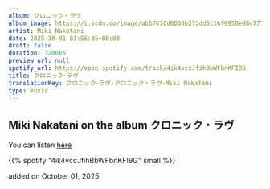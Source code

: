 ```yaml
---
album: クロニック・ラヴ
album_image: https://i.scdn.co/image/ab67616d0000b273dd6c16f9958ed8c777cc8f40
artist: Miki Nakatani
date: 2025-10-01 03:56:35+00:00
draft: false
duration: 320066
preview_url: null
spotify_url: https://open.spotify.com/track/4ik4vccJfihBbWFbnKFI9G
title: クロニック･ラヴ
translationKey: クロニック･ラヴ-クロニック・ラヴ-Miki Nakatani
type: music
---
```



## Miki Nakatani on the album クロニック・ラヴ

You can listen [here](https://open.spotify.com/track/4ik4vccJfihBbWFbnKFI9G)

{{% spotify "4ik4vccJfihBbWFbnKFI9G" small %}}

added on October 01, 2025